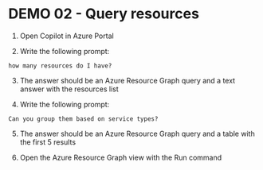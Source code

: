 # DEMO 02 - Query resources

1) Open Copilot in Azure Portal
   
2) Write the following prompt:

```
how many resources do I have?
```

3) The answer should be an Azure Resource Graph query and a text answer with the resources list
   
4) Write the following prompt:

```
Can you group them based on service types?
```

5) The answer should be an Azure Resource Graph query and a table with the first 5 results

6) Open the Azure Resource Graph view with the Run command 